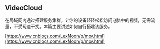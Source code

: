 ## VideoCloud

在局域网内通过搭建服务集群，让你的设备轻轻松松访问电脑中的视频，无需流量，不受网速干扰。本篇主要讲述如何自行搭建该服务。

[https://www.cnblogs.com/LexMoon/p/mov.html](https://www.cnblogs.com/LexMoon/p/mov.html)